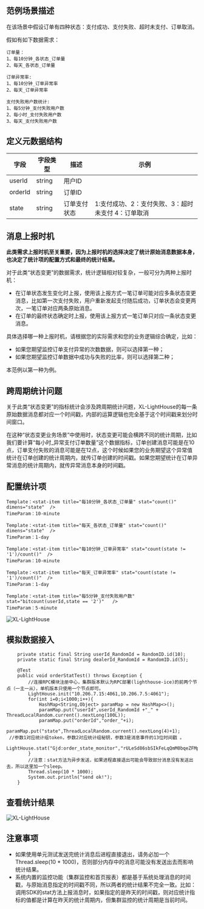 ## 范例场景描述

在该场景中假设订单有四种状态：支付成功、支付失败、超时未支付、订单取消。

假如有如下数据需求：

```
订单量：
1、每10分钟_各状态_订单量
2、每天_各状态_订单量

订单异常率:
1、每10分钟_订单异常率
2、每天_订单异常率

支付失败用户数统计:
1、每5分钟_支付失败用户数
2、每小时_支付失败用户数
3、每天_支付失败用户数
```

## 定义元数据结构

| 字段 | 字段类型 | 描述 | 示例 |
| --- | --- | --- | --- |
| userId | string | 用户ID |  |
| orderId | string | 订单ID |  |
| state | string | 订单支付状态 | 1:支付成功、2：支付失败、3：超时未支付 4：订单取消 |

## 消息上报时机

**此类需求上报时机至关重要，因为上报时机的选择决定了统计原始消息数据本身，也决定了统计项的配置方式和最终的统计结果。**

对于此类“状态变更”的数据需求，统计逻辑相对较复杂，一般可分为两种上报时机：

-  在订单状态发生变化时上报，使用该上报方式一笔订单可能对应多条状态变更消息，比如第一次支付失败，用户重新发起支付随后成功，订单状态会变更两次，一笔订单对应两条原始消息。
-  在订单的最终状态确定时上报，使用该上报方式一笔订单只对应一条状态变更消息。

具体选择哪一种上报时机，请根据您的实际需求和您的业务逻辑综合确定，比如：
+ 如果您期望监控订单支付异常的次数数据，则可以选择第一种；
+ 如果您期望监控订单数据中成功与失败的比率，则可以选择第二种；

本范例以第一种为例。

## 跨周期统计问题

关于此类“状态变更”的指标统计会涉及跨周期统计问题，XL-LightHouse的每一条原始数据消息都对应一个时间戳，内部的运算逻辑也完全基于这个时间戳来划分时间窗口。

在这种“状态变更业务场景”中使用时，状态变更可能会横跨不同的统计周期，比如我们要计算“每小时_异常支付订单数量”这个数据指标，订单创建消息可能是在10点，订单支付失败的消息可能是在12点，这个时候如果您的业务期望这个异常值统计在订单创建的统计周期内，就传订单创建的时间戳。如果您期望统计在订单异常消息的统计周期内，就传异常消息本身的时间戳。

## 配置统计项

```
Template：<stat-item title="每10分钟_各状态_订单量" stat="count()" dimens="state"  />
TimeParam：10-minute

Template：<stat-item title="每天_各状态_订单量" stat="count()" dimens="state"  />
TimeParam：1-day

Template：<stat-item title="每10分钟_订单异常率" stat="count(state != '1')/count()"  />
TimeParam：10-minute

Template：<stat-item title="每天_订单异常率" stat="count(state != '1')/count()"  />
TimeParam：1-day

Template：<stat-item title="每5分钟_支付失败用户数" stat="bitcount(userId,state == '2')"   />
TimeParam：5-minute

```

![XL-LightHouse](https://lighthousedp-1300542249.cos.ap-nanjing.myqcloud.com/screenshot_v2/27.jpg)

##  模拟数据接入

```
    private static final String userId_RandomId = RandomID.id(10);
    private static final String dealerId_RandomId = RandomID.id(5);
        
    @Test
    public void orderStatTest() throws Exception {
        //连接RPC模块注册中心，集群版本默认为RPC部署(lighthouse-ice)的前两个节点（一主一从），单机版本只使用一个节点即可。
        LightHouse.init("10.206.7.15:4061,10.206.7.5:4061");
        for(int i=0;i<1000;i++){
            HashMap<String,Object> paramMap = new HashMap<>();
            paramMap.put("userId",userId_RandomId +"_" + ThreadLocalRandom.current().nextLong(100L));           
            paramMap.put("orderId","order_"+i);
            paramMap.put("state",ThreadLocalRandom.current().nextLong(4)+1);
 //参数1对应统计组token，参数2对应统计组秘钥，参数3是消息事件的13位时间戳 。
 LightHouse.stat("Gjd:order_state_monitor","rULeSd86sbSIkFeLqQmM0bqeZFMpWNWNbYp8BaZA",paramMap,System.currentTimeMillis());
        }
        //注意：stat方法为异步发送，如果进程直接退出可能会导致部分消息没有发送出去，所以这里加一个sleep。
        Thread.sleep(10 * 1000);
        System.out.println("send ok!");
    }
```

##  查看统计结果

![XL-LightHouse](https://lighthousedp-1300542249.cos.ap-nanjing.myqcloud.com/screenshot_v2/28.jpg)

## 注意事项

- 如果使用单元测试发送完统计消息后进程直接退出，请务必加一个Thread.sleep(10 * 1000)，否则部分内存中的消息可能没有发送出去而影响统计结果。
- 系统内置的监控功能（集群监控和首页报表）都是基于系统处理消息的时间戳，与原始消息指定的时间戳不同，所以两者的统计结果不完全一致。比如：调用SDK的stat方法上报消息时，如果指定的是昨天的时间戳，则对应统计指标的值都是计算在昨天的统计周期内，但集群监控的统计周期是当前时间。

